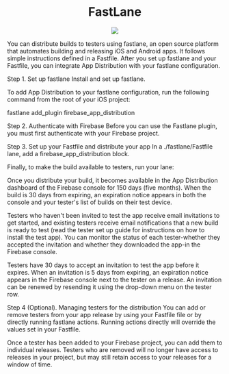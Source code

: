 # <h1 align = "center"> **FastLane**
<p align = "center"> <img src="https://docs.fastlane.tools/img/fastlane_text.png">
</p>

You can distribute builds to testers using fastlane, an open source platform that automates building and releasing iOS and Android apps. It follows simple instructions defined in a Fastfile. After you set up fastlane and your Fastfile, you can integrate App Distribution with your fastlane configuration.



Step 1. Set up fastlane
Install and set up fastlane.

To add App Distribution to your fastlane configuration, run the following command from the root of your iOS project:

fastlane add_plugin firebase_app_distribution



Step 2. Authenticate with Firebase
Before you can use the Fastlane plugin, you must first authenticate with your Firebase project. 


Step 3. Set up your Fastfile and distribute your app
In a ./fastlane/Fastfile lane, add a firebase_app_distribution block. 


Finally, to make the build available to testers, run your lane:

Once you distribute your build, it becomes available in the App Distribution dashboard of the Firebase console for 150 days (five months). When the build is 30 days from expiring, an expiration notice appears in both the console and your tester's list of builds on their test device.

Testers who haven't been invited to test the app receive email invitations to get started, and existing testers receive email notifications that a new build is ready to test (read the tester set up guide for instructions on how to install the test app). You can monitor the status of each tester-whether they accepted the invitation and whether they downloaded the app-in the Firebase console.

Testers have 30 days to accept an invitation to test the app before it expires. When an invitation is 5 days from expiring, an expiration notice appears in the Firebase console next to the tester on a release. An invitation can be renewed by resending it using the drop-down menu on the tester row.

Step 4 (Optional). Managing testers for the distribution
You can add or remove testers from your app release by using your Fastfile file or by directly running fastlane actions. Running actions directly will override the values set in your Fastfile.

Once a tester has been added to your Firebase project, you can add them to individual releases. Testers who are removed will no longer have access to releases in your project, but may still retain access to your releases for a window of time.